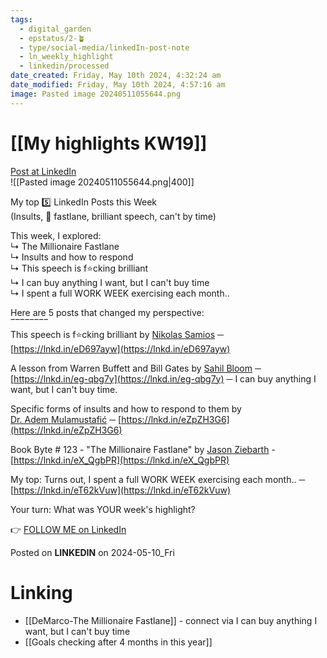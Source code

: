 ```yaml
---
tags:
  - digital_garden
  - epstatus/2-🪴
  - type/social-media/linkedIn-post-note
  - ln_weekly_highlight
  - linkedin/processed
date_created: Friday, May 10th 2024, 4:32:24 am
date_modified: Friday, May 10th 2024, 4:57:16 am
image: Pasted image 20240511055644.png
---
```

# [[My highlights KW19]]
[Post at LinkedIn](https://www.linkedin.com/posts/sebastiankamilli_my-top-5-linkedin-posts-this-week-insults-activity-7194599555210924032-ocms?utm_source=share&utm_medium=member_desktop)  
![[Pasted image 20240511055644.png|400]]

My top 5️⃣ LinkedIn Posts this Week  
(Insults, 🤑 fastlane, brilliant speech, can't by time)  
  
This week, I explored:  
↳ The Millionaire Fastlane  
↳ Insults and how to respond  
↳ This speech is f⭐cking brilliant  
↳ I can buy anything I want, but I can't buy time  
↳ I spent a full WORK WEEK exercising each month..  
  
Here are 5 posts that changed my perspective:  
‾‾‾‾‾‾‾‾  
This speech is f⭐cking brilliant by [Nikolas Samios](https://www.linkedin.com/in/nikolassamios/) ─  
[https://lnkd.in/eD697ayw](https://lnkd.in/eD697ayw)  
  
A lesson from Warren Buffett and Bill Gates by [Sahil Bloom](https://www.linkedin.com/in/sahilbloom/) ─  
[https://lnkd.in/eg-qbg7y](https://lnkd.in/eg-qbg7y) ─ I can buy anything I want, but I can't buy time.  
  
Specific forms of insults and how to respond to them by  
[Dr. Adem Mulamustafić](https://www.linkedin.com/in/adem-mulamustafi%C4%87/) ─ [https://lnkd.in/eZpZH3G6](https://lnkd.in/eZpZH3G6)  
  
Book Byte # 123 - "The Millionaire Fastlane" by [Jason Ziebarth](https://www.linkedin.com/in/jasonziebarth/) - [https://lnkd.in/eX_QgbPR](https://lnkd.in/eX_QgbPR)  
  
My top: Turns out, I spent a full WORK WEEK exercising each month.. ─ [https://lnkd.in/eT62kVuw](https://lnkd.in/eT62kVuw)  
  
Your turn: What was YOUR week's highlight?

👉 [FOLLOW ME on LinkedIn](https://www.linkedin.com/comm/mynetwork/discovery-see-all?usecase=PEOPLE_FOLLOWS&followMember=sebastiankamilli)

Posted on **LINKEDIN** on 2024-05-10_Fri
# Linking
+ [[DeMarco-The Millionaire Fastlane]] - connect via I can buy anything I want, but I can't buy time
+ [[Goals checking after 4 months in this year]]
